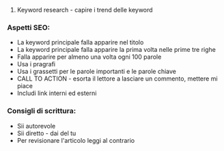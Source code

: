 1.  Keyword research - capire i trend delle keyword

### Aspetti SEO:

-   La keyword principale falla apparire nel titolo
-   La keyword principale falla apparire la prima volta nelle prime tre righe
-   Falla apparire per almeno una volta ogni 100 parole
-   Usa i pragrafi
-   Usa i grassetti per le parole importanti e le parole chiave
-   CALL TO ACTION - esorta il lettore a lasciare un commento, mettere mi piace
-   Includi link interni ed esterni

### Consigli di scrittura:

-   Sii autorevole
-   Sii diretto - dai del tu
-   Per revisionare l'articolo leggi al contrario